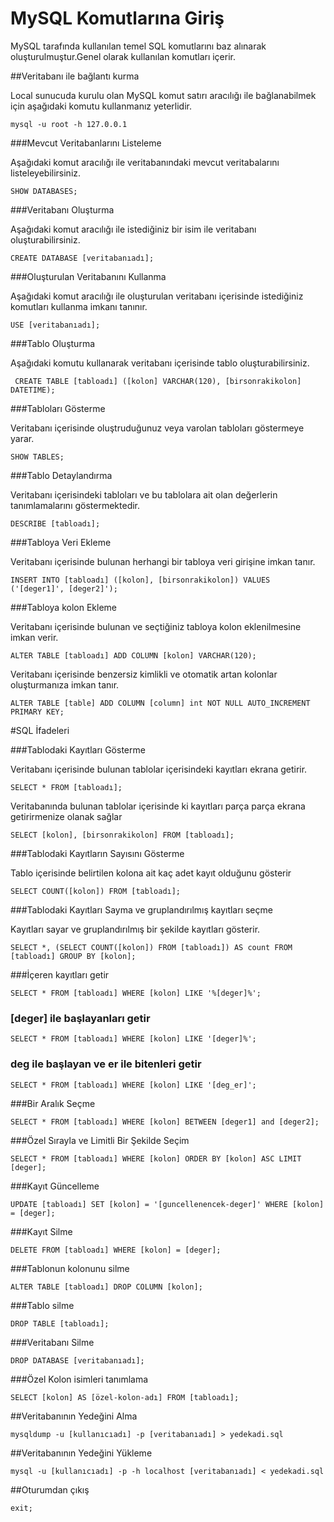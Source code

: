 MySQL Komutlarına Giriş
========

MySQL tarafında kullanılan temel SQL komutlarını baz alınarak oluşturulmuştur.Genel olarak kullanılan komutları içerir.

##Veritabanı ile bağlantı kurma

Local sunucuda kurulu olan MySQL komut satırı aracılığı ile bağlanabilmek için aşağıdaki komutu kullanmanız yeterlidir.

```mysql -u root -h 127.0.0.1```

###Mevcut Veritabanlarını Listeleme

Aşağıdaki komut aracılığı ile veritabanındaki mevcut veritabalarını listeleyebilirsiniz.

```SHOW DATABASES;```

###Veritabanı Oluşturma

Aşağıdaki komut aracılığı ile istediğiniz bir isim ile veritabanı oluşturabilirsiniz.

```CREATE DATABASE [veritabanıadı];```

###Oluşturulan Veritabanını Kullanma

Aşağıdaki komut aracılığı ile oluşturulan veritabanı içerisinde istediğiniz komutları kullanma imkanı tanınır.

```USE [veritabanıadı];```

###Tablo Oluşturma

Aşağıdaki komutu kullanarak veritabanı içerisinde tablo oluşturabilirsiniz.

``` CREATE TABLE [tabloadı] ([kolon] VARCHAR(120), [birsonrakikolon] DATETIME);```

###Tabloları Gösterme

Veritabanı içerisinde oluştruduğunuz veya varolan tabloları göstermeye yarar.

```SHOW TABLES;```

###Tablo Detaylandırma

Veritabanı içerisindeki tabloları ve bu tablolara ait olan değerlerin tanımlamalarını göstermektedir.

```DESCRIBE [tabloadı];```

###Tabloya Veri Ekleme

Veritabanı içerisinde bulunan herhangi bir tabloya veri girişine imkan tanır.

```INSERT INTO [tabloadı] ([kolon], [birsonrakikolon]) VALUES ('[deger1]', [deger2]');```

###Tabloya kolon Ekleme

Veritabanı içerisinde bulunan ve seçtiğiniz tabloya kolon eklenilmesine imkan verir.

```ALTER TABLE [tabloadı] ADD COLUMN [kolon] VARCHAR(120);```

Veritabanı içerisinde benzersiz kimlikli ve otomatik artan kolonlar oluşturmanıza imkan tanır.

```ALTER TABLE [table] ADD COLUMN [column] int NOT NULL AUTO_INCREMENT PRIMARY KEY;```

#SQL İfadeleri

###Tablodaki Kayıtları Gösterme

Veritabanı içerisinde bulunan tablolar içerisindeki kayıtları ekrana getirir.

```SELECT * FROM [tabloadı];```

Veritabanında bulunan tablolar içerisinde ki kayıtları parça parça ekrana getirirmenize olanak sağlar

```SELECT [kolon], [birsonrakikolon] FROM [tabloadı];```

###Tablodaki Kayıtların Sayısını Gösterme

Tablo içerisinde belirtilen kolona ait kaç adet kayıt olduğunu gösterir

```SELECT COUNT([kolon]) FROM [tabloadı];```

###Tablodaki Kayıtları Sayma ve gruplandırılmış kayıtları seçme

Kayıtları sayar ve gruplandırılmış bir şekilde kayıtları gösterir.

```SELECT *, (SELECT COUNT([kolon]) FROM [tabloadı]) AS count FROM [tabloadı] GROUP BY [kolon];```

###İçeren kayıtları getir

```SELECT * FROM [tabloadı] WHERE [kolon] LIKE '%[deger]%';```

### [deger] ile başlayanları getir

```SELECT * FROM [tabloadı] WHERE [kolon] LIKE '[deger]%';```

### deg ile başlayan ve er ile bitenleri getir

```SELECT * FROM [tabloadı] WHERE [kolon] LIKE '[deg_er]';```

###Bir Aralık Seçme

```SELECT * FROM [tabloadı] WHERE [kolon] BETWEEN [deger1] and [deger2];```

###Özel Sırayla ve Limitli Bir Şekilde Seçim

```SELECT * FROM [tabloadı] WHERE [kolon] ORDER BY [kolon] ASC LIMIT [deger];```

###Kayıt Güncelleme

```UPDATE [tabloadı] SET [kolon] = '[guncellenencek-deger]' WHERE [kolon] = [deger];```

###Kayıt Silme

```DELETE FROM [tabloadı] WHERE [kolon] = [deger];```

###Tablonun kolonunu silme

```ALTER TABLE [tabloadı] DROP COLUMN [kolon];```

###Tablo silme

```DROP TABLE [tabloadı];```

###Veritabanı Silme

```DROP DATABASE [veritabanıadı];```

###Özel Kolon isimleri tanımlama

```SELECT [kolon] AS [özel-kolon-adı] FROM [tabloadı];```

##Veritabanının Yedeğini Alma

```mysqldump -u [kullanıcıadı] -p [veritabanıadı] > yedekadi.sql```

##Veritabanının Yedeğini Yükleme

```mysql -u [kullanıcıadı] -p -h localhost [veritabanıadı] < yedekadi.sql```

##Oturumdan çıkış

```exit;```
